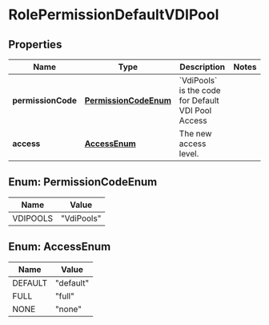

# RolePermissionDefaultVDIPool

## Properties

Name | Type | Description | Notes
------------ | ------------- | ------------- | -------------
**permissionCode** | [**PermissionCodeEnum**](#PermissionCodeEnum) | &#x60;VdiPools&#x60; is the code for Default VDI Pool Access | 
**access** | [**AccessEnum**](#AccessEnum) | The new access level. | 



## Enum: PermissionCodeEnum

Name | Value
---- | -----
VDIPOOLS | &quot;VdiPools&quot;



## Enum: AccessEnum

Name | Value
---- | -----
DEFAULT | &quot;default&quot;
FULL | &quot;full&quot;
NONE | &quot;none&quot;



